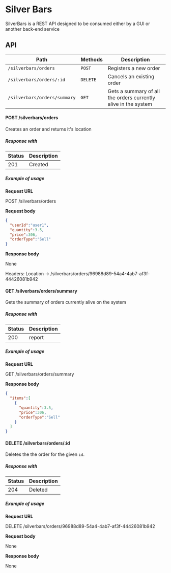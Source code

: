 Silver Bars
===========

SilverBars is a REST API designed to be consumed either by a GUI or another back-end service


## API

| Path                          |  Methods  | Description                              |
|-------------------------------|-----------|------------------------------------------|
| `/silverbars/orders`           | `POST`    | Registers a new order      |
| `/silverbars/orders/:id`       | `DELETE`  | Cancels an existing order   |
| `/silverbars/orders/summary`   | `GET`     | Gets a summary of all the orders currently alive in the system     |


#### POST /silverbars/orders
Creates an order and returns it's location

##### Response with

| Status | Description                          |
|--------|--------------------------------------|
| 201    | Created                              |

##### Example of usage

**Request URL**

POST /silverbars/orders

**Request body**

```json
{ 
  "userId":"user1",
  "quantity":3.5,
  "price":306,
  "orderType":"Sell"
}
```

**Response body**

None

Headers: Location -> /silverbars/orders/96988d89-54a4-4ab7-af3f-44426081b942

#### GET /silverbars/orders/summary
Gets the summary of orders currently alive on the system

##### Response with

| Status | Description        |
|--------|--------------------|
| 200   | report     |

##### Example of usage

**Request URL**

GET /silverbars/orders/summary

**Response body**

```json
{
  "items":[
    {
      "quantity":3.5,
      "price":306,
      "orderType":"Sell"
    }
  ]
}
```

#### DELETE /silverbars/orders/:id
Deletes the the order for the given `id`.

##### Response with

| Status | Description                          |
|--------|--------------------------------------|
| 204    | Deleted                              |

##### Example of usage

**Request URL**

DELETE /silverbars/orders/96988d89-54a4-4ab7-af3f-44426081b942

**Request body**

None

**Response body**

None
